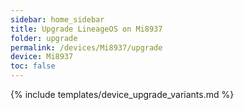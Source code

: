 ```yaml
---
sidebar: home_sidebar
title: Upgrade LineageOS on Mi8937
folder: upgrade
permalink: /devices/Mi8937/upgrade
device: Mi8937
toc: false
---
```

{% include templates/device_upgrade_variants.md %}
